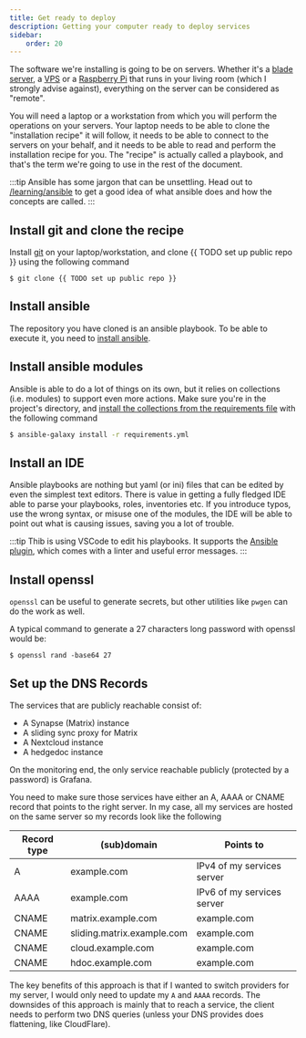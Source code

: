 ```yaml
---
title: Get ready to deploy
description: Getting your computer ready to deploy services
sidebar:
    order: 20
---
```


The software we're installing is going to be on servers. Whether it's a [blade server](https://en.wikipedia.org/wiki/Blade_server), a [VPS](https://en.wikipedia.org/wiki/Virtual_private_server) or a [Raspberry Pi](https://www.raspberrypi.com/products/raspberry-pi-5/) that runs in your living room (which I strongly advise against), everything on the server can be considered as "remote".

You will need a laptop or a workstation from which you will perform the operations on your servers. Your laptop needs to be able to clone the "installation recipe" it will follow, it needs to be able to connect to the servers on your behalf, and it needs to be able to read and perform the installation recipe for you. The "recipe" is actually called a playbook, and that's the term we're going to use in the rest of the document.

:::tip
Ansible has some jargon that can be unsettling. Head out to [/learning/ansible](/learning/ansible/) to get a good idea of what ansible does and how the concepts are called.
:::

## Install git and clone the recipe

Install [git](https://git-scm.com/) on your laptop/workstation, and clone {{ TODO set up public repo }} using the following command

```shell
$ git clone {{ TODO set up public repo }}
```

## Install ansible

The repository you have cloned is an ansible playbook. To be able to execute it, you need to [install ansible](https://docs.ansible.com/ansible/latest/installation_guide/intro_installation.html#installing-and-upgrading-ansible).

## Install ansible modules

Ansible is able to do a lot of things on its own, but it relies on collections (i.e. modules) to support even more actions.
Make sure you're in the project's directory, and [install the collections from the requirements file](https://docs.ansible.com/ansible/latest/collections_guide/collections_installing.html#install-multiple-collections-with-a-requirements-file) with the following command

```sh
$ ansible-galaxy install -r requirements.yml
```

## Install an IDE

Ansible playbooks are nothing but yaml (or ini) files that can be edited by even the simplest text editors. There is value in getting a fully fledged IDE able to parse your playbooks, roles, inventories etc. If you introduce typos, use the wrong syntax, or misuse one of the modules, the IDE will be able to point out what is causing issues, saving you a lot of trouble.

:::tip
Thib is using VSCode to edit his playbooks. It supports the [Ansible plugin](https://marketplace.visualstudio.com/items?itemName=redhat.ansible), which comes with a linter and useful error messages.
:::

## Install openssl

`openssl` can be useful to generate secrets, but other utilities like `pwgen` can do the work as well.

A typical command to generate a 27 characters long password with openssl would be:

```
$ openssl rand -base64 27
```

## Set up the DNS Records

The services that are publicly reachable consist of:

- A Synapse (Matrix) instance
- A sliding sync proxy for Matrix
- A Nextcloud instance
- A hedgedoc instance

On the monitoring end, the only service reachable publicly (protected by a password) is Grafana.

You need to make sure those services have either an A, AAAA or CNAME record that points to the right server.
In my case, all my services are hosted on the same server so my records look like the following

|Record type|(sub)domain|Points to|
|-|-|-|
| A | example.com | IPv4 of my services server |
| AAAA | example.com | IPv6 of my services server |
| CNAME | matrix.example.com | example.com |
| CNAME | sliding.matrix.example.com | example.com |
| CNAME | cloud.example.com | example.com |
| CNAME | hdoc.example.com | example.com |

The key benefits of this approach is that if I wanted to switch providers for my server, I would only need to update my `A` and `AAAA` records. The downsides of this approach is mainly that to reach a service, the client needs to perform two DNS queries (unless your DNS provides does flattening, like CloudFlare).
